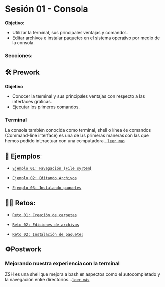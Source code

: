 # Sesión 01 - Consola

**Objetivo:**

- Utilizar la terminal, sus principales ventajas y comandos.  
- Editar archivos e instalar paquetes en el sistema operativo por medio de la consola.

### Secciones:

## :hammer_and_wrench: Prework

**Objetivo**

- Conocer la terminal y sus principales ventajas con respecto a las interfaces gráficas.
- Ejecutar los primeros comandos.

### Terminal

La consola también conocida como terminal, shell o línea de comandos (Command-line interface) es una de las primeras maneras con las que hemos podido interactuar con una computadora...[`leer mas`](Prework/#prework---terminal) 


## :page_facing_up: Ejemplos:


- [`Ejemplo 01: Navegación (File system`)](Ejemplo-01/#navegación-file-system)

- [`Ejemplo 02: Editando Archivos`](Ejemplo-02/#editando-archivos)

- [`Ejemplo 03: Instalando paquetes`](Ejemplo-03/#instalando-paquetes)

## :man_technologist: Retos:

- [`Reto 01: Creación de carpetas`](Reto-01/#reto-1)

- [`Reto 02: Ediciones de archivos`](Reto-02/#reto-2)

- [`Reto 02: Instalación de paquetes`](Reto-02/#reto-3)

## :gear:Postwork

### Mejorando nuestra experiencia con la terminal

ZSH es una shell que mejora a bash en aspectos como el autocompletado y la navegación entre directorios...[`leer más`](Postwork/#postwork) 


